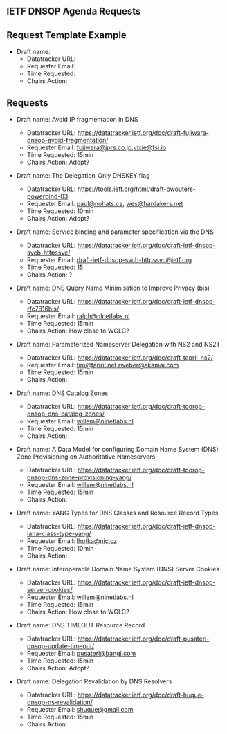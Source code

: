 ## IETF DNSOP Agenda Requests

## Request Template Example

*   Draft name:
    - Datatracker URL:
    - Requester Email:
    - Time Requested:
    - Chairs Action:

## Requests

*   Draft name:  Avoid IP fragmentation in DNS
    - Datatracker URL:  https://datatracker.ietf.org/doc/draft-fujiwara-dnsop-avoid-fragmentation/
    - Requester Email: fujiwara@jprs.co.jp,vixie@fsi.io
    - Time Requested:  15min
    - Chairs Action: Adopt?

*   Draft name:   The Delegation_Only DNSKEY flag
    - Datatracker URL:  https://tools.ietf.org/html/draft-pwouters-powerbind-03
    - Requester Email: paul@nohats.ca, wes@hardakers.net
    - Time Requested:  10min
    - Chairs Action: Adopt?

*   Draft name: Service binding and parameter specification via the DNS
    - Datatracker URL: https://datatracker.ietf.org/doc/draft-ietf-dnsop-svcb-httpssvc/
    - Requester Email: draft-ietf-dnsop-svcb-httpssvc@ietf.org
    - Time Requested: 15
    - Chairs Action: ?

*   Draft name: DNS Query Name Minimisation to Improve Privacy (bis)
    - Datatracker URL: https://datatracker.ietf.org/doc/draft-ietf-dnsop-rfc7816bis/
    - Requester Email: ralph@nlnetlabs.nl
    - Time Requested: 15min
    - Chairs Action: How close to WGLC? 

*   Draft name: Parameterized Nameserver Delegation with NS2 and NS2T
    - Datatracker URL: https://datatracker.ietf.org/doc/draft-tapril-ns2/
    - Requester Email: tim@tapril.net,rweber@akamai.com
    - Time Requested: 15min
    - Chairs Action:

*   Draft name:  DNS Catalog Zones
    - Datatracker URL: https://datatracker.ietf.org/doc/draft-toorop-dnsop-dns-catalog-zones/
    - Requester Email: willem@nlnetlabs.nl
    - Time Requested: 15min
    - Chairs Action: 

*   Draft name: A Data Model for configuring Domain Name System (DNS) Zone Provisioning on Authoritative Nameservers
    - Datatracker URL: https://datatracker.ietf.org/doc/draft-toorop-dnsop-dns-zone-provisioning-yang/
    - Requester Email: willem@nlnetlabs.nl
    - Time Requested: 15min
    - Chairs Action:

*   Draft name: YANG Types for DNS Classes and Resource Record Types
    - Datatracker URL: https://datatracker.ietf.org/doc/draft-ietf-dnsop-iana-class-type-yang/
    - Requester Email: lhotka@nic.cz
    - Time Requested: 10min
    - Chairs Action:

*   Draft name: Interoperable Domain Name System (DNS) Server Cookies
    - Datatracker URL: https://datatracker.ietf.org/doc/draft-ietf-dnsop-server-cookies/
    - Requester Email: willem@nlnetlabs.nl
    - Time Requested: 15min
    - Chairs Action: How close to WGLC?

*   Draft name: DNS TIMEOUT Resource Record
    - Datatracker URL: https://datatracker.ietf.org/doc/draft-pusateri-dnsop-update-timeout/
    - Requester Email: pusateri@bangj.com
    - Time Requested: 15min
    - Chairs Action: Adopt?

*   Draft name: Delegation Revalidation by DNS Resolvers
    - Datatracker URL: https://datatracker.ietf.org/doc/draft-huque-dnsop-ns-revalidation/
    - Requester Email: shuque@gmail.com
    - Time Requested: 15min
    - Chairs Action:
